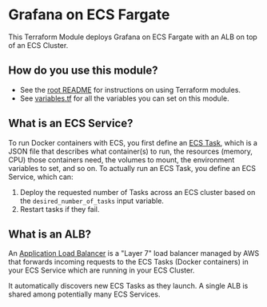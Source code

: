 # Grafana on ECS Fargate

This Terraform Module deploys Grafana on ECS Fargate with an ALB on top of an ECS Cluster.

## How do you use this module?

* See the [root README](/README.md) for instructions on using Terraform modules.
* See [variables.tf](./variables.tf) for all the variables you can set on this module.

## What is an ECS Service?

To run Docker containers with ECS, you first define an [ECS
Task](http://docs.aws.amazon.com/AmazonECS/latest/developerguide/task_defintions.html), which is a JSON file that
describes what container(s) to run, the resources (memory, CPU) those containers need, the volumes to mount, the
environment variables to set, and so on. To actually run an ECS Task, you define an ECS Service, which can:

1. Deploy the requested number of Tasks across an ECS cluster based on the `desired_number_of_tasks` input variable.
1. Restart tasks if they fail.

## What is an ALB?

An [Application Load Balancer](http://docs.aws.amazon.com/elasticloadbalancing/latest/application/introduction.html) is
a "Layer 7" load balancer managed by AWS that forwards incoming requests to the ECS Tasks (Docker containers) in your ECS
Service which are running in your ECS Cluster.

It automatically discovers new ECS Tasks as they launch. A single ALB is shared among potentially many ECS Services.


